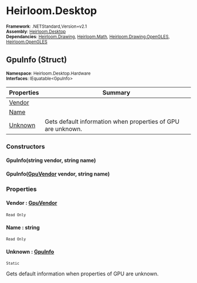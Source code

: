 # Heirloom.Desktop

<small>**Framework**: .NETStandard,Version=v2.1</small>  
<small>**Assembly**: [Heirloom.Desktop](../heirloom.desktop/heirloom.desktop.md)</small>  
<small>**Dependancies**: [Heirloom.Drawing](../Heirloom.Drawing/Heirloom.Drawing.md), [Heirloom.Math](../Heirloom.Math/Heirloom.Math.md), [Heirloom.Drawing.OpenGLES](../Heirloom.Drawing.OpenGLES/Heirloom.Drawing.OpenGLES.md), [Heirloom.OpenGLES](../Heirloom.OpenGLES/Heirloom.OpenGLES.md)</small>  

## GpuInfo (Struct)
<small>**Namespace**: Heirloom.Desktop.Hardware</sub></small>  
<small>**Interfaces**: IEquatable\<GpuInfo></small>  

| Properties | Summary |
|------------|---------|
| [Vendor](#VENA14B39A0) |  |
| [Name](#NAM5943D12B) |  |
| [Unknown](#UNKA4848C14) | Gets default information when properties of GPU are unknown. |

### Constructors

#### GpuInfo(string vendor, string name)

#### GpuInfo([GpuVendor](heirloom.desktop.hardware.gpuvendor.md) vendor, string name)

### Properties

#### <a name="VENA14B39A0"></a>Vendor : [GpuVendor](heirloom.desktop.hardware.gpuvendor.md)

<small>`Read Only`</small>

#### <a name="NAM5943D12B"></a>Name : string

<small>`Read Only`</small>

#### <a name="UNKA4848C14"></a>Unknown : [GpuInfo](heirloom.desktop.hardware.gpuinfo.md)

<small>`Static`</small>

Gets default information when properties of GPU are unknown.

